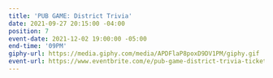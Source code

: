 ```yaml
---
title: 'PUB GAME: District Trivia'
date: 2021-09-27 20:15:00 -04:00
position: 7
event-date: 2021-12-02 19:00:00 -05:00
end-time: '09PM'
giphy-url: https://media.giphy.com/media/APDFlaP8poxD9DV1PM/giphy.gif
event-url: https://www.eventbrite.com/e/pub-game-district-trivia-tickets-216012979637
---
```


